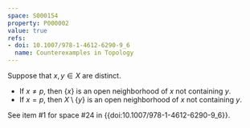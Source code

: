```yaml
---
space: S000154
property: P000002
value: true
refs:
- doi: 10.1007/978-1-4612-6290-9_6
  name: Counterexamples in Topology
---
```


Suppose that $x,y \in X$ are distinct.

* If $x \neq p$, then $\{ x \}$ is an open neighborhood of $x$ not containing $y$.
* If $x = p$, then $X \setminus \{ y \}$ is an open neighborhood of $x$ not containing $y$.

See item #1 for space #24 in {{doi:10.1007/978-1-4612-6290-9_6}}.
